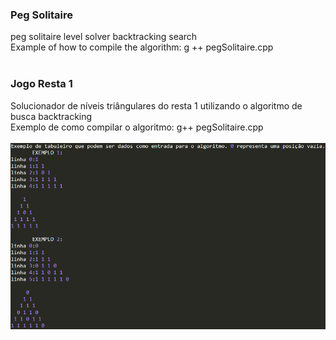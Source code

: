 ### **Peg Solitaire**<br/>
peg solitaire level solver backtracking search<br/>
Example of how to compile the algorithm: g ++ pegSolitaire.cpp<br/>
<br/>
### **Jogo Resta 1**<br/>
Solucionador de níveis triângulares do resta 1 utilizando o algoritmo de busca backtracking<br/>
Exemplo de como compilar o algoritmo: g++ pegSolitaire.cpp<br/>
<br/>
![alt text](https://github.com/lucasvictorsp/Peg-solitaire/blob/main/exemplos%20de%20tabuleiro.png)